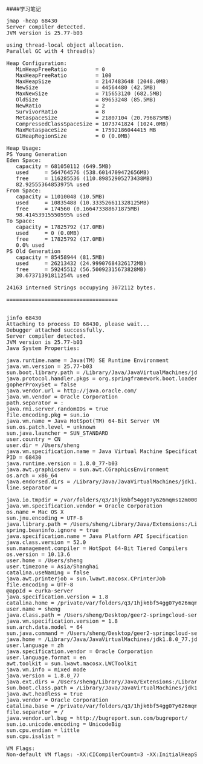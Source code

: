 ####学习笔记
<pre>
jmap -heap 68430
Server compiler detected.
JVM version is 25.77-b03

using thread-local object allocation.
Parallel GC with 4 thread(s)

Heap Configuration:
   MinHeapFreeRatio         = 0
   MaxHeapFreeRatio         = 100
   MaxHeapSize              = 2147483648 (2048.0MB)
   NewSize                  = 44564480 (42.5MB)
   MaxNewSize               = 715653120 (682.5MB)
   OldSize                  = 89653248 (85.5MB)
   NewRatio                 = 2
   SurvivorRatio            = 8
   MetaspaceSize            = 21807104 (20.796875MB)
   CompressedClassSpaceSize = 1073741824 (1024.0MB)
   MaxMetaspaceSize         = 17592186044415 MB
   G1HeapRegionSize         = 0 (0.0MB)

Heap Usage:
PS Young Generation
Eden Space:
   capacity = 681050112 (649.5MB)
   used     = 564764576 (538.6014709472656MB)
   free     = 116285536 (110.89852905273438MB)
   82.92555364853975% used
From Space:
   capacity = 11010048 (10.5MB)
   used     = 10835488 (10.333526611328125MB)
   free     = 174560 (0.166473388671875MB)
   98.41453915550595% used
To Space:
   capacity = 17825792 (17.0MB)
   used     = 0 (0.0MB)
   free     = 17825792 (17.0MB)
   0.0% used
PS Old Generation
   capacity = 85458944 (81.5MB)
   used     = 26213432 (24.99907684326172MB)
   free     = 59245512 (56.50092315673828MB)
   30.67371391811254% used

24163 interned Strings occupying 3072112 bytes.

===================================


jinfo 68430
Attaching to process ID 68430, please wait...
Debugger attached successfully.
Server compiler detected.
JVM version is 25.77-b03
Java System Properties:

java.runtime.name = Java(TM) SE Runtime Environment
java.vm.version = 25.77-b03
sun.boot.library.path = /Library/Java/JavaVirtualMachines/jdk1.8.0_77.jdk/Contents/Home/jre/lib
java.protocol.handler.pkgs = org.springframework.boot.loader
gopherProxySet = false
java.vendor.url = http://java.oracle.com/
java.vm.vendor = Oracle Corporation
path.separator = :
java.rmi.server.randomIDs = true
file.encoding.pkg = sun.io
java.vm.name = Java HotSpot(TM) 64-Bit Server VM
sun.os.patch.level = unknown
sun.java.launcher = SUN_STANDARD
user.country = CN
user.dir = /Users/sheng
java.vm.specification.name = Java Virtual Machine Specification
PID = 68430
java.runtime.version = 1.8.0_77-b03
java.awt.graphicsenv = sun.awt.CGraphicsEnvironment
os.arch = x86_64
java.endorsed.dirs = /Library/Java/JavaVirtualMachines/jdk1.8.0_77.jdk/Contents/Home/jre/lib/endorsed
line.separator = 

java.io.tmpdir = /var/folders/q3/1hjk6bf54gg07y626mqms12m0000gn/T/
java.vm.specification.vendor = Oracle Corporation
os.name = Mac OS X
sun.jnu.encoding = UTF-8
java.library.path = /Users/sheng/Library/Java/Extensions:/Library/Java/Extensions:/Network/Library/Java/Extensions:/System/Library/Java/Extensions:/usr/lib/java:.
spring.beaninfo.ignore = true
java.specification.name = Java Platform API Specification
java.class.version = 52.0
sun.management.compiler = HotSpot 64-Bit Tiered Compilers
os.version = 10.13.6
user.home = /Users/sheng
user.timezone = Asia/Shanghai
catalina.useNaming = false
java.awt.printerjob = sun.lwawt.macosx.CPrinterJob
file.encoding = UTF-8
@appId = eurka-server
java.specification.version = 1.8
catalina.home = /private/var/folders/q3/1hjk6bf54gg07y626mqms12m0000gn/T/tomcat.2066157831224450024.8761
user.name = sheng
java.class.path = /Users/sheng/Desktop/geer2-springcloud-service-1.0-SNAPSHOT.jar
java.vm.specification.version = 1.8
sun.arch.data.model = 64
sun.java.command = /Users/sheng/Desktop/geer2-springcloud-service-1.0-SNAPSHOT.jar
java.home = /Library/Java/JavaVirtualMachines/jdk1.8.0_77.jdk/Contents/Home/jre
user.language = zh
java.specification.vendor = Oracle Corporation
user.language.format = en
awt.toolkit = sun.lwawt.macosx.LWCToolkit
java.vm.info = mixed mode
java.version = 1.8.0_77
java.ext.dirs = /Users/sheng/Library/Java/Extensions:/Library/Java/JavaVirtualMachines/jdk1.8.0_77.jdk/Contents/Home/jre/lib/ext:/Library/Java/Extensions:/Network/Library/Java/Extensions:/System/Library/Java/Extensions:/usr/lib/java
sun.boot.class.path = /Library/Java/JavaVirtualMachines/jdk1.8.0_77.jdk/Contents/Home/jre/lib/resources.jar:/Library/Java/JavaVirtualMachines/jdk1.8.0_77.jdk/Contents/Home/jre/lib/rt.jar:/Library/Java/JavaVirtualMachines/jdk1.8.0_77.jdk/Contents/Home/jre/lib/sunrsasign.jar:/Library/Java/JavaVirtualMachines/jdk1.8.0_77.jdk/Contents/Home/jre/lib/jsse.jar:/Library/Java/JavaVirtualMachines/jdk1.8.0_77.jdk/Contents/Home/jre/lib/jce.jar:/Library/Java/JavaVirtualMachines/jdk1.8.0_77.jdk/Contents/Home/jre/lib/charsets.jar:/Library/Java/JavaVirtualMachines/jdk1.8.0_77.jdk/Contents/Home/jre/lib/jfr.jar:/Library/Java/JavaVirtualMachines/jdk1.8.0_77.jdk/Contents/Home/jre/classes
java.awt.headless = true
java.vendor = Oracle Corporation
catalina.base = /private/var/folders/q3/1hjk6bf54gg07y626mqms12m0000gn/T/tomcat.2066157831224450024.8761
file.separator = /
java.vendor.url.bug = http://bugreport.sun.com/bugreport/
sun.io.unicode.encoding = UnicodeBig
sun.cpu.endian = little
sun.cpu.isalist = 

VM Flags:
Non-default VM flags: -XX:CICompilerCount=3 -XX:InitialHeapSize=134217728 -XX:MaxHeapSize=2147483648 -XX:MaxNewSize=715653120 -XX:MinHeapDeltaBytes=524288 -XX:NewSize=44564480 -XX:OldSize=89653248 -XX:+UseCompressedClassPointers -XX:+UseCompressedOops -XX:+UseFastUnorderedTimeStamps -XX:+UseParallelGC 
</pre>